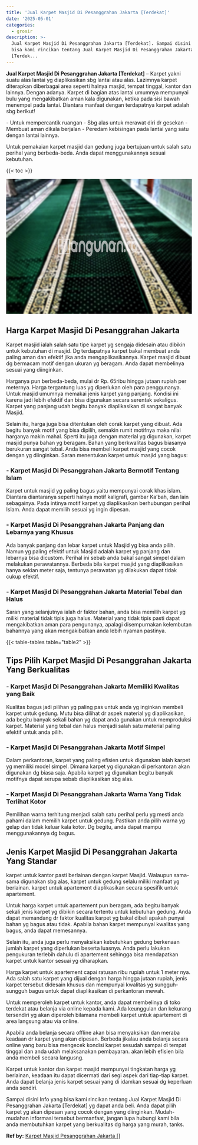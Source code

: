 ```yaml
---
title: 'Jual Karpet Masjid Di Pesanggrahan Jakarta [Terdekat]'
date: '2025-05-01'
categories:
  - grosir
description: >-
  Jual Karpet Masjid Di Pesanggrahan Jakarta [Terdekat]. Sampai disini Info yang
  bisa kami rincikan tentang Jual Karpet Masjid Di Pesanggrahan Jakarta
  [Terdek...
---
```


**Jual Karpet Masjid Di Pesanggrahan Jakarta \[Terdekat\]** – Karpet yakni suatu alas lantai yg diaplikasikan sbg lantai atau alas. Lazimnya karpet diterapkan diberbagai area seperti halnya masjid, tempat tinggal, kantor dan lainnya. Dengan adanya. Karpet di bagian atas lantai umumnya mempunyai bulu yang mengakibatkan aman kala digunakan, ketika pada sisi bawah menempel pada lantai. Diantara manfaat dengan terdapatnya karpet adalah sbg berikut!

\- Untuk mempercantik ruangan - Sbg alas untuk merawat diri dr gesekan - Membuat aman dikala berjalan - Peredam kebisingan pada lantai yang satu dengan lantai lainnya.

Untuk pemakaian karpet masjid dan gedung juga bertujuan untuk salah satu perihal yang berbeda-beda. Anda dapat menggunakannya sesuai kebutuhan.

{{< toc >}}

![Jual Karpet Masjid Di Pesanggrahan Jakarta [Terdekat]](/images/grosir-karpet-murah-54.png)

## Harga Karpet Masjid Di Pesanggrahan Jakarta

Karpet masjid ialah salah satu tipe karpet yg sengaja didesain atau dibikin untuk kebutuhan di masjid. Dg terdapatnya karpet bakal membuat anda paling aman dan efektif jika anda mengaplikasikannya. Karpet masjid dibuat dg bermacam motif dengan ukuran yg beragam. Anda dapat membelinya sesuai yang diinginkan.

Harganya pun berbeda-beda, mulai dr Rp. 65ribu hingga jutaan rupiah per meternya. Harga tergantung luas yg diperlukan oleh para penggunanya. Untuk masjid umumnya memakai jenis karpet yang panjang. Kondisi ini karena jadi lebih efektif dan bisa digunakan secara serentak sekaligus. Karpet yang panjang udah begitu banyak diaplikasikan di sangat banyak Masjid.

Selain itu, harga juga bisa ditentukan oleh corak karpet yang dibuat. Ada begitu banyak motif yang bisa dipilih, semakin rumit motifnya maka nilai harganya makin mahal. Sperti itu juga dengan material yg digunakan, karpet masjid punya bahan yg beragam. Bahan yang berkwalitas bagus biasanya berukuran sangat tebal. Anda bisa membeli karpet masjid yang cocok dengan yg diinginkan. Saran menentukan karpet untuk masjid yang bagus:

### \- Karpet Masjid Di Pesanggrahan Jakarta Bermotif Tentang Islam

Karpet untuk masjid yg paling bagus yaitu mempunyai corak khas islam. Diantara diantaranya seperti halnya motif kaligrafi, gambar Ka’bah, dan lain sebagainya. Pada intinya motif karpet yg diaplikasikan berhubungan perihal Islam. Anda dapat memilih sesuai yg ingin dipesan.

### \- Karpet Masjid Di Pesanggrahan Jakarta Panjang dan Lebarnya yang Khusus

Ada banyak panjang dan lebar karpet untuk Masjid yg bisa anda pilih. Namun yg paling efektif untuk Masjid adalah karpet yg panjang dan lebarnya bisa dicustom. Perihal ini sebab anda bakal sangat simpel dalam melakukan perawatannya. Berbeda bila karpet masjid yang diaplikasikan hanya sekian meter saja, tentunya perawatan yg dilakukan dapat tidak cukup efektif.

### \- Karpet Masjid Di Pesanggrahan Jakarta Material Tebal dan Halus

Saran yang selanjutnya ialah dr faktor bahan, anda bisa memilih karpet yg miliki material tidak tipis juga halus. Material yang tidak tipis pasti dapat mengakibatkan aman para pengunanya, apalagi disempurnakan kelembutan bahannya yang akan mengakibatkan anda lebih nyaman pastinya.

{{< table-tables table="table2" >}}

## Tips Pilih Karpet Masjid Di Pesanggrahan Jakarta Yang Berkualitas

### \- Karpet Masjid Di Pesanggrahan Jakarta Memiliki Kwalitas yang Baik

Kualitas bagus jadi pilihan yg paling pas untuk anda yg inginkan membeli karpet untuk gedung. Mutu bisa dilihat dr aspek material yg diaplikasikan, ada begitu banyak sekali bahan yg dapat anda gunakan untuk memproduksi karpet. Material yang tebal dan halus menjadi salah satu material paling efektif untuk anda pilih.

### \- Karpet Masjid Di Pesanggrahan Jakarta Motif Simpel

Dalam perkantoran, karpet yang paling efisien untuk digunakan ialah karpet yg memiliki model simpel. Dimana karpet yg digunakan di perkantoran akan digunakan dg biasa saja. Apabila karpet yg digunakan begitu banyak motifnya dapat serupa sebab diaplikasikan sbg alas.

### \- Karpet Masjid Di Pesanggrahan Jakarta Warna Yang Tidak Terlihat Kotor

Pemilihan warna terhitung menjadi salah satu perihal perlu yg mesti anda pahami dalam memilih karpet untuk gedung. Pastikan anda pilih warna yg gelap dan tidak keluar kala kotor. Dg begitu, anda dapat mampu menggunakannya dg bagus.

## Jenis Karpet Masjid Di Pesanggrahan Jakarta Yang Standar

karpet untuk kantor pasti berlainan dengan karpet Masjid. Walaupun sama-sama digunakan sbg alas, karpet untuk gedung selalu miliki manfaat yg berlainan. karpet untuk apartement diaplikasikan secara spesifik untuk apartement.

Untuk harga karpet untuk apartement pun beragam, ada begitu banyak sekali jenis karpet yg dibikin secara tertentu untuk kebutuhan gedung. Anda dapat memandang dr faktor kualitas karpet yg bakal dibeli apakah punyai bahan yg bagus atau tidak. Apabila bahan karpet mempunyai kwalitas yang bagus, anda dapat memesannya.

Selain itu, anda juga perlu menyaksikan kebutuhkan gedung berkenaan jumlah karpet yang diperlukan beserta luasnya. Anda perlu lakukan pengukuran terlebih dahulu di apartement sehingga bisa mendapatkan karpet untuk kantor sesuai yg diharapkan.

Harga karpet untuk apartement capai ratusan ribu rupiah untuk 1 meter nya. Ada salah satu karpet yang dijual dengan harga hingga jutaan rupiah, jenis karpet tersebut didesain khusus dan mempunyai kwalitas yg sungguh-sungguh bagus untuk dapat diaplikasikan di perkantoran mewah.

Untuk memperoleh karpet untuk kantor, anda dapat membelinya di toko terdekat atau belanja via online kepada kami. Ada keunggulan dan kekurang tersendiri yg akan diperoleh bilamana membeli karpet untuk apartement di area langsung atau via online.

Apabila anda belanja secara offline akan bisa menyaksikan dan meraba keadaan dr karpet yang akan dipesan. Berbeda jikalau anda belanja secara online yang baru bisa mengecek kondisi karpet sesudah sampai di tempat tinggal dan anda udah melaksanakan pembayaran. akan lebih efisien bila anda membeli secara langusng.

Karpet untuk kantor dan karpet masjid mempunyai tingkatan harga yg berlainan, keadaan itu dapat dicermati dari segi aspek dari tiap-tiap karpet. Anda dapat belanja jenis karpet sesuai yang di idamkan sesuai dg keperluan anda sendiri.

Sampai disini Info yang bisa kami rincikan tentang Jual Karpet Masjid Di Pesanggrahan Jakarta \[Terdekat\] yg dapat anda beli. Anda dapat pilih karpet yg akan dipesan yang cocok dengan yang diinginkan. Mudah-mudahan informasi tersebut bermanfaat, jangan lupa hubungi kami bila anda membutuhkan karpet yang berkualitas dg harga yang murah, tanks.

**Ref by:**  [Karpet Masjid Pesanggrahan Jakarta []](https://id.wikipedia.org/wiki/Karpet)
